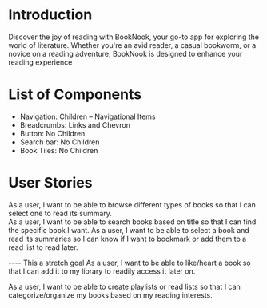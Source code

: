 # Introduction 
Discover the joy of reading with BookNook, your go-to app for exploring the world of literature. Whether you're an avid reader, a casual bookworm, or a novice on a reading adventure, BookNook is designed to enhance your reading experience

# List of Components 
- Navigation: Children – Navigational Items
- Breadcrumbs: Links and Chevron 
- Button: No Children  
- Search bar: No Children
- Book Tiles: No Children 

# User Stories 
As a user, I want to be able to browse different types of books so that I can select one to read its summary.  
As a user, I want to be able to search books based on title so that I can find the specific book I want. 
As a user, I want to be able to select a book and read its summaries so I can know if I want to bookmark or add them to a read list to read later. 

---- This a stretch goal
As a user, I want to be able to like/heart a book so that I can add it to my library to readily access it later on. 

As a user, I want to be able to create playlists or read lists so that I can categorize/organize my books based on my reading interests. 